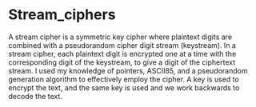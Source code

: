 # Stream_ciphers
A stream cipher is a symmetric key cipher where plaintext digits are combined with a pseudorandom cipher digit stream (keystream). In a stream cipher, each plaintext digit is encrypted one at a time with the corresponding digit of the keystream, to give a digit of the ciphertext stream. I used my knowledge of pointers, ASCII85, and a pseudorandom generation algorithm to effectively employ the cipher. A key is used to encrypt the text, and the same key is used and we work backwards to decode the text.
